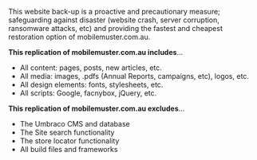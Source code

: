 This website back-up is a proactive and precautionary measure; safeguarding against disaster (website crash, server corruption, ransomware attacks, etc) and providing the fastest and cheapest restoration option of mobilemuster.com.au.

**This replication of mobilemuster.com.au includes**...

- All content: pages, posts, new articles, etc.
- All media: images, .pdfs (Annual Reports, campaigns, etc), logos, etc.
- All design elements: fonts, stylesheets, etc.
- All scripts: Google, facnybox, jQuery, etc.


**This replication of mobilemuster.com.au excludes**...

- The Umbraco CMS and database
- The Site search functionality
- The store locator functionality
- All build files and frameworks